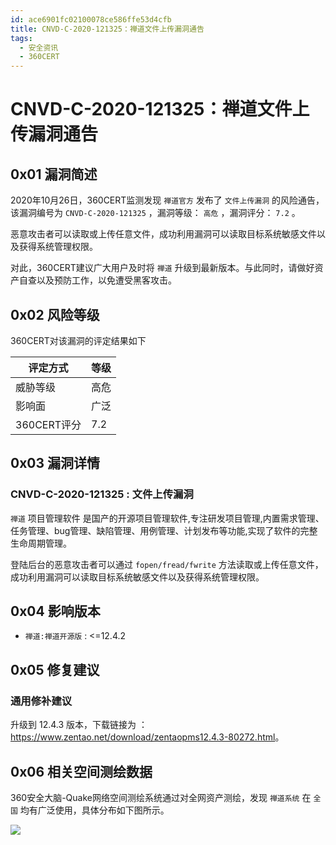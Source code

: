 ```yaml
---
id: ace6901fc02100078ce586ffe53d4cfb
title: CNVD-C-2020-121325：禅道文件上传漏洞通告
tags: 
  - 安全资讯
  - 360CERT
---
```


# CNVD-C-2020-121325：禅道文件上传漏洞通告

0x01 漏洞简述
---------


2020年10月26日，360CERT监测发现 `禅道官方` 发布了 `文件上传漏洞` 的风险通告，该漏洞编号为 `CNVD-C-2020-121325` ，漏洞等级： `高危` ，漏洞评分： `7.2` 。


恶意攻击者可以读取或上传任意文件，成功利用漏洞可以读取目标系统敏感文件以及获得系统管理权限。


对此，360CERT建议广大用户及时将 `禅道` 升级到最新版本。与此同时，请做好资产自查以及预防工作，以免遭受黑客攻击。


0x02 风险等级
---------


360CERT对该漏洞的评定结果如下




| 评定方式 | 等级 |
| --- | --- |
| 威胁等级 | 高危 |
| 影响面 | 广泛 |
| 360CERT评分 | 7.2 |


0x03 漏洞详情
---------


### CNVD-C-2020-121325 : 文件上传漏洞


 `禅道` 项目管理软件 是国产的开源项目管理软件,专注研发项目管理,内置需求管理、任务管理、bug管理、缺陷管理、用例管理、计划发布等功能,实现了软件的完整生命周期管理。


登陆后台的恶意攻击者可以通过 `fopen/fread/fwrite` 方法读取或上传任意文件，成功利用漏洞可以读取目标系统敏感文件以及获得系统管理权限。


0x04 影响版本
---------


* `禅道:禅道开源版` : <=12.4.2


0x05 修复建议
---------


### 通用修补建议


升级到 12.4.3 版本，下载链接为 ： <https://www.zentao.net/download/zentaopms12.4.3-80272.html>。


0x06 相关空间测绘数据
-------------


360安全大脑-Quake网络空间测绘系统通过对全网资产测绘，发现 `禅道系统` 在 `全国` 均有广泛使用，具体分布如下图所示。


![](https://p403.ssl.qhimgs4.com/t01d3a9425266e14928.png)


